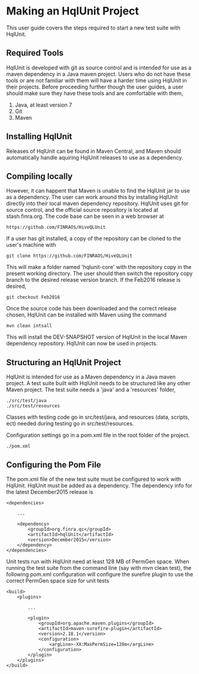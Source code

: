 # Making an HqlUnit Project #

This user guide covers the steps required to start a new test suite with HqlUnit.

## Required Tools ##

HqlUnit is developed with git as source control and is intended for use as a maven dependency in a Java maven project. Users who do not have these tools or are not familiar with them will have a harder time using HqlUnit in their projects. Before proceeding further though the user guides, a user should make sure they have these tools and are comfortable with them,

1. Java, at least version 7
2. Git
3. Maven

## Installing HqlUnit ##

Releases of HqlUnit can be found in Maven Central, and Maven should automatically handle aquiring HqlUnit releases to use as a dependency.

## Compiling locally ##

However, it can happent that Maven is unable to find the HqlUnit jar to use as a dependency. The user can work around this by installing HqlUnit directly into their local maven dependency repository. HqlUnit uses git for source control, and the official source repository is located at stash.finra.org. The code base can be seen in a web browser at

    https://github.com/FINRAOS/HiveQLUnit

If a user has git installed, a copy of the repository can be cloned to the user's machine with

    git clone https://github.com/FINRAOS/HiveQLUnit

This will make a folder named 'hqlunit-core' with the repository copy in the present working directory. The user should then switch the repository copy branch to the desired release version branch. If the Feb2016 release is desired,

    git checkout Feb2016

Once the source code has been downloaded and the correct release chosen, HqlUnit can be installed with Maven using the command

    mvn clean intsall

This will install the DEV-SNAPSHOT version of HqlUnit in the local Maven dependency repository. HqlUnit can now be used in projects.

## Structuring an HqlUnit Project ##

HqlUnit is intended for use as a Maven dependency in a Java maven project. A test suite built with HqlUnit needs to be structured like any other Maven project. The test suite needs a 'java' and a 'resources' folder,

    ./src/test/java
    ./src/test/resources

Classes with testing code go in src/test/java, and resources (data, scripts, ect) needed during testing go in src/test/resources.

Configuration settings go in a pom.xml file in the root folder of the project.

    ./pom.xml

## Configuring the Pom File ##

The pom.xml file of the new test suite must be configured to work with HqlUnit. HqlUnit must be added as a dependency. The dependency info for the latest December2015 release is

    <dependencies>

        ...

        <dependency>
            <groupId>org.finra.qc</groupId>
            <artifactId>hqlUnit</artifactId>
            <version>December2015</version>
        </dependency>
    </dependencies>

Unit tests run with HqlUnit need at least 128 MB of PermGen space. When running the test suite from the command line (say with mvn clean test), the following pom.xml configuration will configure the surefire plugin to use the correct PermGen space size for unit tests

    <build>
        <plugins>
            
            ...

            <plugin>
                <groupId>org.apache.maven.plugins</groupId>
                <artifactId>maven-surefire-plugin</artifactId>
                <version>2.18.1</version>
                <configuration>
                    <argLine>-XX:MaxPermSize=128m</argLine>
                </configuration>
            </plugin>
        </plugins>
    </build>
